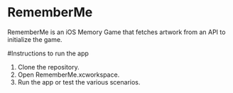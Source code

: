 # RememberMe
RememberMe is an iOS Memory Game that fetches artwork from an API to initialize the game. 

#Instructions to run the app
 1. Clone the repository.
 2. Open RememberMe.xcworkspace.
 3. Run the app or test the various scenarios. 
